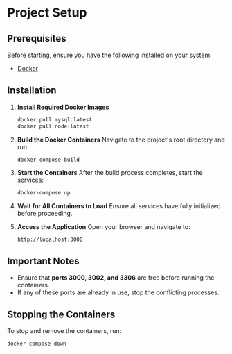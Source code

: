 # Project Setup

## Prerequisites
Before starting, ensure you have the following installed on your system:
- [Docker](https://www.docker.com/get-started)

## Installation

1. **Install Required Docker Images**
   ```sh
   docker pull mysql:latest
   docker pull node:latest
   ```

2. **Build the Docker Containers**
   Navigate to the project's root directory and run:
   ```sh
   docker-compose build
   ```

3. **Start the Containers**
   After the build process completes, start the services:
   ```sh
   docker-compose up
   ```

4. **Wait for All Containers to Load**
   Ensure all services have fully initialized before proceeding.

5. **Access the Application**
   Open your browser and navigate to:
   ```
   http://localhost:3000
   ```

## Important Notes
- Ensure that **ports 3000, 3002, and 3306** are free before running the containers.
- If any of these ports are already in use, stop the conflicting processes.

## Stopping the Containers
To stop and remove the containers, run:
```sh
docker-compose down
```
